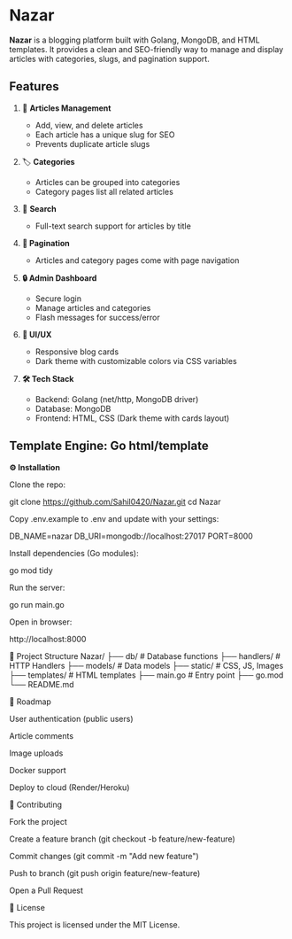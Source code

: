 # Nazar

**Nazar** is a blogging platform built with Golang, MongoDB, and HTML templates.
It provides a clean and SEO-friendly way to manage and display articles with categories, slugs, and pagination support.

## Features

1. 📰 **Articles Management**
    - Add, view, and delete articles
    - Each article has a unique slug for SEO
    - Prevents duplicate article slugs

2. 🏷️ **Categories**
    - Articles can be grouped into categories
    - Category pages list all related articles

3. 🔎 **Search**
    - Full-text search support for articles by title

4. **📄 Pagination**

    - Articles and category pages come with page navigation

5. **🔒 Admin Dashboard**

    - Secure login
    - Manage articles and categories
    - Flash messages for success/error

6. **🎨 UI/UX**
    - Responsive blog cards
    - Dark theme with customizable colors via CSS variables

7. **🛠️ Tech Stack**
    - Backend: Golang (net/http, MongoDB driver)
    - Database: MongoDB
    - Frontend: HTML, CSS (Dark theme with cards layout)

## Template Engine: Go html/template

**⚙️ Installation**

Clone the repo:

git clone https://github.com/Sahil0420/Nazar.git
cd Nazar


Copy .env.example to .env and update with your settings:

DB_NAME=nazar
DB_URI=mongodb://localhost:27017
PORT=8000


Install dependencies (Go modules):

go mod tidy


Run the server:

go run main.go


Open in browser:

http://localhost:8000

📂 Project Structure
Nazar/
├── db/                # Database functions
├── handlers/          # HTTP Handlers
├── models/            # Data models
├── static/            # CSS, JS, Images
├── templates/         # HTML templates
├── main.go            # Entry point
├── go.mod
└── README.md

🔮 Roadmap

 User authentication (public users)

 Article comments

 Image uploads

 Docker support

 Deploy to cloud (Render/Heroku)

🤝 Contributing

Fork the project

Create a feature branch (git checkout -b feature/new-feature)

Commit changes (git commit -m "Add new feature")

Push to branch (git push origin feature/new-feature)

Open a Pull Request

📜 License

This project is licensed under the MIT License.